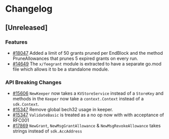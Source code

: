 <!--
Guiding Principles:
Changelogs are for humans, not machines.
There should be an entry for every single version.
The same types of changes should be grouped.
Versions and sections should be linkable.
The latest version comes first.
The release date of each version is displayed.
Mention whether you follow Semantic Versioning.
Usage:
Change log entries are to be added to the Unreleased section under the
appropriate stanza (see below). Each entry should ideally include a tag and
the Github issue reference in the following format:
* (<tag>) [#<issue-number>] Changelog message.
Types of changes (Stanzas):
"Features" for new features.
"Improvements" for changes in existing functionality.
"Deprecated" for soon-to-be removed features.
"Bug Fixes" for any bug fixes.
"API Breaking" for breaking exported APIs used by developers building on SDK.
Ref: https://keepachangelog.com/en/1.0.0/
-->

# Changelog

## [Unreleased]

### Features

* [#18047](https://github.com/cosmos/cosmos-sdk/pull/18047) Added a limit of 50 grants pruned per EndBlock and the method PruneAllowances that prunes 5 expired grants on every run.
* [#14649](https://github.com/cosmos/cosmos-sdk/pull/14649) The `x/feegrant` module is extracted to have a separate go.mod file which allows it to be a standalone module.

### API Breaking Changes

* [#15606](https://github.com/cosmos/cosmos-sdk/pull/15606) `NewKeeper` now takes a `KVStoreService` instead of a `StoreKey` and methods in the `Keeper` now take a `context.Context` instead of a `sdk.Context`. 
* [#15347](https://github.com/cosmos/cosmos-sdk/pull/15347) Remove global bech32 usage in keeper.
* [#15347](https://github.com/cosmos/cosmos-sdk/pull/15347) `ValidateBasic` is treated as a no op now with with acceptance of RFC001
* [#17869](https://github.com/cosmos/cosmos-sdk/pull/17869) `NewGrant`, `NewMsgGrantAllowance` & `NewMsgRevokeAllowance` takes strings instead of `sdk.AccAddress`

